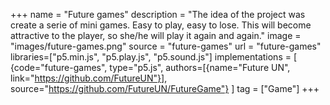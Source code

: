 +++
name = "Future games"
description = "The idea of the project was create a serie of mini games. Easy to play, easy to lose. This will become attractive to the player, so she/he will play it again and again."
image = "images/future-games.png"
source = "future-games"
url = "future-games"
libraries=["p5.min.js", "p5.play.js", "p5.sound.js"]
implementations =  [
    {code="future-games", type="p5.js", authors=[{name="Future UN", link="https://github.com/FutureUN"}], source="https://github.com/FutureUN/FutureGame"}
]
tag = ["Game"]
+++